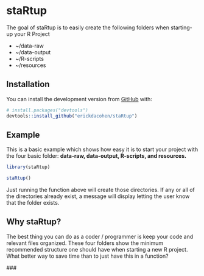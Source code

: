 
<!-- README.md is generated from README.Rmd. Please edit that file -->

# staRtup

<!-- badges: start -->

<!-- badges: end -->

The goal of staRtup is to easily create the following folders when
starting-up your R Project

  - \~/data-raw
  - \~/data-output
  - \~/R-scripts
  - \~/resources

## Installation

You can install the development version from
[GitHub](https://github.com/) with:

``` r
# install.packages("devtools")
devtools::install_github("erickdacohen/staRtup")
```

## Example

This is a basic example which shows how easy it is to start your project
with the four basic folder: **data-raw, data-output, R-scripts, and
resources.**

``` r
library(staRtup)

staRtup()
```

Just running the function above will create those directories. If any or
all of the directories already exist, a message will display letting the
user know that the folder exists.

## Why staRtup?

The best thing you can do as a coder / programmer is keep your code and
relevant files organized. These four folders show the minimum
recommended structure one should have when starting a new R project.
What better way to save time than to just have this in a function?

\#\#\#

